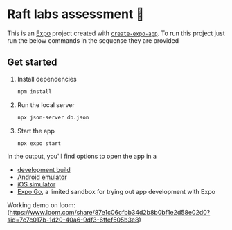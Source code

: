 # Raft labs assessment 👋

This is an [Expo](https://expo.dev) project created with [`create-expo-app`](https://www.npmjs.com/package/create-expo-app).
To run this project just run the below commands in the sequense they are provided
## Get started

1. Install dependencies

   ```bash
   npm install
   ```
2. Run the local server
   ```bash
   npx json-server db.json
   ```

2. Start the app

   ```bash
   npx expo start
   ```

In the output, you'll find options to open the app in a

- [development build](https://docs.expo.dev/develop/development-builds/introduction/)
- [Android emulator](https://docs.expo.dev/workflow/android-studio-emulator/)
- [iOS simulator](https://docs.expo.dev/workflow/ios-simulator/)
- [Expo Go](https://expo.dev/go), a limited sandbox for trying out app development with Expo

Working demo on loom: (https://www.loom.com/share/87e1c06cfbb34d2b8b0bf1e2d58e02d0?sid=7c7c017b-1d20-40a6-9df3-6ffef505b3e8)

